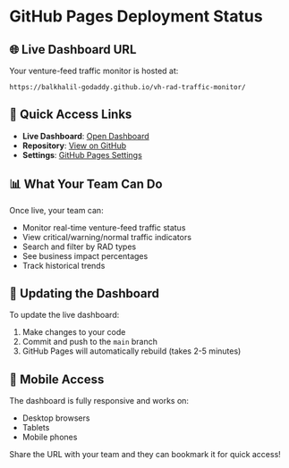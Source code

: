 # GitHub Pages Deployment Status

## 🌐 Live Dashboard URL
Your venture-feed traffic monitor is hosted at:
```
https://balkhalil-godaddy.github.io/vh-rad-traffic-monitor/
```

## 🚀 Quick Access Links
- **Live Dashboard**: [Open Dashboard](https://balkhalil-godaddy.github.io/vh-rad-traffic-monitor/)
- **Repository**: [View on GitHub](https://github.com/balkhalil-godaddy/vh-rad-traffic-monitor)
- **Settings**: [GitHub Pages Settings](https://github.com/balkhalil-godaddy/vh-rad-traffic-monitor/settings/pages)

## 📊 What Your Team Can Do
Once live, your team can:
- Monitor real-time venture-feed traffic status
- View critical/warning/normal traffic indicators
- Search and filter by RAD types
- See business impact percentages
- Track historical trends

## 🔄 Updating the Dashboard
To update the live dashboard:
1. Make changes to your code
2. Commit and push to the `main` branch
3. GitHub Pages will automatically rebuild (takes 2-5 minutes)

## 📱 Mobile Access
The dashboard is fully responsive and works on:
- Desktop browsers
- Tablets
- Mobile phones

Share the URL with your team and they can bookmark it for quick access! 